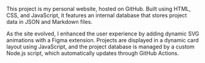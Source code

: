 This project is my personal website, hosted on GitHub. Built using HTML, CSS, and JavaScript, it features an internal database that stores project data in JSON and Markdown files.

As the site evolved, I enhanced the user experience by adding dynamic SVG animations with a Figma extension. Projects are displayed in a dynamic card layout using JavaScript, and the project database is managed by a custom Node.js script, which automatically updates through GitHub Actions.